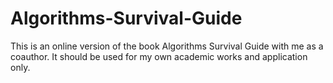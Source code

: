 # Algorithms-Survival-Guide
This is an online version of the book Algorithms Survival Guide with me as a coauthor. It should be used for my own academic works and application only.
